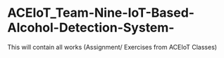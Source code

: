 # ACEIoT_Team-Nine-IoT-Based-Alcohol-Detection-System-
This will contain all works (Assignment/ Exercises from ACEIoT Classes)
